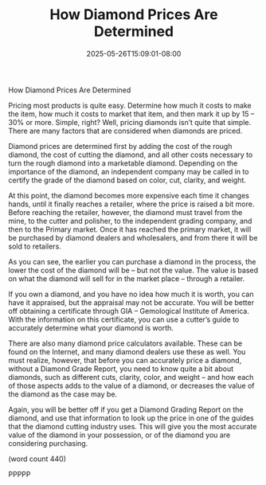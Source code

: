 ﻿---
title: "How Diamond Prices Are Determined"
date: 2025-05-26T15:09:01-08:00
description: "Diamonds Tips for Web Success"
featured_image: "/images/Diamonds.jpg"
tags: ["Diamonds"]
---

How Diamond Prices Are Determined

Pricing most products is quite easy. 
Determine how much it costs to make the 
item, how much it costs to market that item, 
and then mark it up by 15 – 30% or more. 
Simple, right? Well, pricing diamonds isn’t 
quite that simple. There are many factors 
that are considered when diamonds are 
priced.

Diamond prices are determined first by 
adding the cost of the rough diamond, the 
cost of cutting the diamond, and all other 
costs necessary to turn the rough diamond 
into a marketable diamond. Depending on 
the importance of the diamond, an 
independent company may be called in to 
certify the grade of the diamond based on 
color, cut, clarity, and weight.

At this point, the diamond becomes more 
expensive each time it changes hands, until 
it finally reaches a retailer, where the price is 
raised a bit more. Before reaching the 
retailer, however, the diamond must travel 
from the mine, to the cutter and polisher, to 
the independent grading company, and 
then to the Primary market. Once it has 
reached the primary market, it will be 
purchased by diamond dealers and 
wholesalers, and from there it will be sold 
to retailers.

As you can see, the earlier you can purchase 
a diamond in the process, the lower the cost 
of the diamond will be – but not the value. 
The value is based on what the diamond will 
sell for in the market place – through a retailer.

If you own a diamond, and you have no idea 
how much it is worth, you can have it 
appraised, but the appraisal may not be 
accurate. You will be better off obtaining a 
certificate through GIA – Gemological Institute 
of America. With the information on this 
certificate, you can use a cutter’s guide to 
accurately determine what your diamond is 
worth. 

There are also many diamond price 
calculators available. These can be found 
on the Internet, and many diamond dealers 
use these as well. You must realize, however, 
that before you can accurately price a 
diamond, without a Diamond Grade Report, 
you need to know quite a bit about diamonds, 
such as different cuts, clarity, color, and weight 
– and how each of those aspects adds to the 
value of a diamond, or decreases the value of 
the diamond as the case may be. 

Again, you will be better off if you get a 
Diamond Grading Report on the diamond, 
and use that information to look up the price 
in one of the guides that the diamond cutting 
industry uses. This will give you the most 
accurate value of the diamond in your 
possession, or of the diamond you are 
considering purchasing. 

(word count 440)

PPPPP

